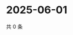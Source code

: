 # 2025-06-01

共 0 条

<!-- BEGIN ZHIHUVIDEO -->
<!-- 最后更新时间 Sun Jun 01 2025 14:15:41 GMT+0800 (China Standard Time) -->

<!-- END ZHIHUVIDEO -->
